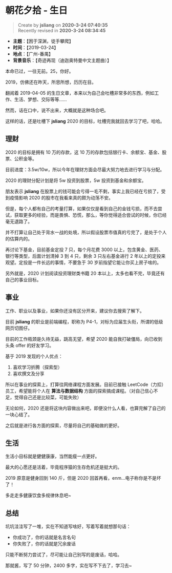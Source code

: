 朝花夕拾 - 生日
===

> Create by **jsliang** on **2020-3-24 07:40:35**  
> Recently revised in **2020-3-24 08:34:45**

* **主题**：【困于深渊，徒手攀爬】
* **时间**：【2019-03-24】
* **地点**：【广州-番禺】
* **背景音乐**：【奇迹再现（迪迦奥特曼中文主题曲）】

本命已过，一往无前。25，你好。

2019，仿佛还在昨天，所思所想，历历在目。

翻阅着 2019-04-05 的生日文章，本来以为自己会吐槽非常多的东西，例如工作、生活、梦想、交际等等……

然而，话在口中，说不出来，大概就是这种场合吧。

这样的话，还是吐槽下 **jsliang** 2020 的目标，吐槽完我就回去学习了吧，哈哈。

## 理财

2020 的目标是拥有 10 万的存款，这 10 万的存款包括银行卡、余额宝、基金、股票、公积金等。

目前进度：3.5w/10w，所以今年在理财方面会尽最大努力地去进行学习与分配。

2020 的理财分配计划是将 5w 投资到股票，5w 投资到基金和余额宝。

朋友表示 **jsliang** 在股票上的钱可能会亏得一毛不剩，事实上我已经在亏损了，受到疫情影响 2020 的股市在我看来真的颇为动荡不安。

但是，每个人都有自己的考量打算，如果仅仅是看到自己的金钱亏损，而不去尝试，获取更多的经验，而是畏惧、恐慌，那么，等你觉得适合尝试的时候，你已经毫无退路了。

并不打算让自己处于背水一战的处境，所以假设股票市值真的亏完了，是处于个人的估算内的。

再讨论下基金，目前基金定投 7 只，每个月花费 3000 以上，包含黄金、医药、银行等类型，后面计划清掉 3 到 4 只，剩余 3 只左右基金进行 2 年以上的定投来观望。定投是一件长远的事情，不要急于 30 岁前指望它能让你买上房子啥的。

另外就是，2020 计划阅读投资理财类书籍 20 本以上，太多也看不完，毕竟还有自己的事业目标。

## 事业

工作、职业以及事业，如果你还没有区分开来，建议你去搜索了解下。

目前 **jsliang** 的职业是前端编程，职称为 P4-1，对标为应届生头衔，所谓的低级网页切图仔。

目前的工作瓶颈是久待无益，跳高无望，希望 2020 能自我打破僵局，向已收到头条 offer 的好友学习。

基于 2019 发现的个人优点：

1. 喜欢学习折腾（探索型）
2. 喜欢撰文及分享

所以在事业的探索上，打算往网络课程方面发展。目前已接触 LeetCode（力扣）员工，希望能将个人在 **算法与数据结构** 方面的探索搞成课程。（对自己信心不足，觉得自己还是比较菜，可能失败）

无论如何，2020 还是将这块内容做出来吧，即便没什么人看，也算完解了自己的一块心结了。

之后就是进行各方面的探索，尽量将自己的基础做的更好。

## 生活

生活小目标就是健健康康，当然能瘦一点更好。

最大的心愿还是活着，毕竟程序猿的生存危机还是挺大的。

2019 原意是健身回到 140 斤，但是 2020 回首再看，enm...电子称你是不是坏了！

多走走多健康饮食多规律休息吧~

## 总结

坑坑洼洼写了一堆，实在不知道写啥好，写着写着就想那句话：

* 你成功了，你的话就是名言名句
* 你失败了，你的话就是冗余废话

只能不断努力尝试了，尽可能让自己别写的是废话，哈哈。

那就酱，写了 50 分钟，2400 多字，实在写不下去了，学习去~

